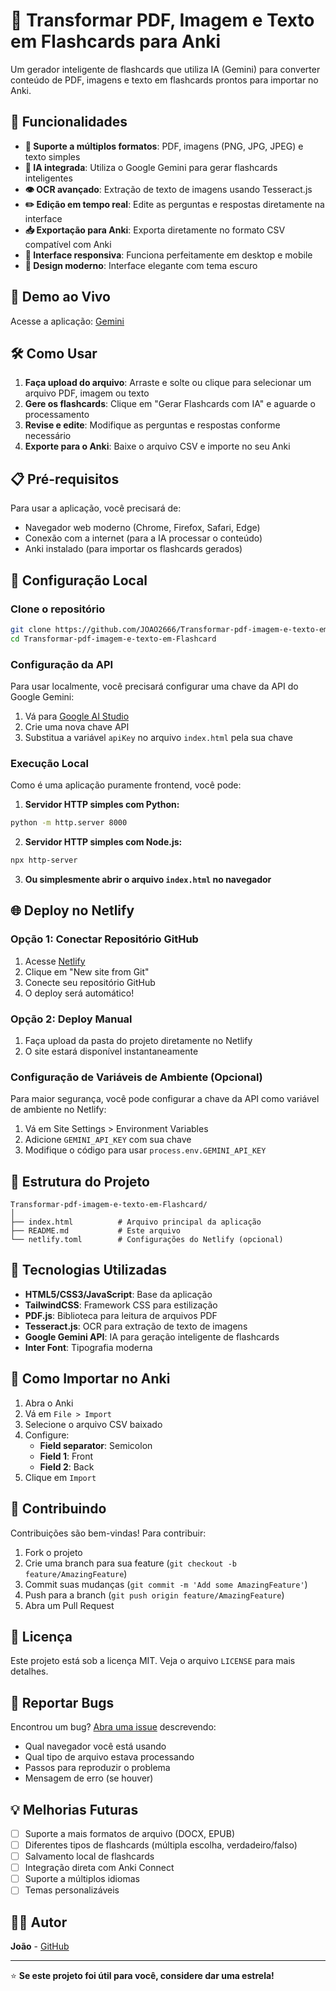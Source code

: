 # 🧠 Transformar PDF, Imagem e Texto em Flashcards para Anki

Um gerador inteligente de flashcards que utiliza IA (Gemini) para converter conteúdo de PDF, imagens e texto em flashcards prontos para importar no Anki.

## 🌟 Funcionalidades

- **📄 Suporte a múltiplos formatos**: PDF, imagens (PNG, JPG, JPEG) e texto simples
- **🤖 IA integrada**: Utiliza o Google Gemini para gerar flashcards inteligentes
- **👁️ OCR avançado**: Extração de texto de imagens usando Tesseract.js
- **✏️ Edição em tempo real**: Edite as perguntas e respostas diretamente na interface
- **📥 Exportação para Anki**: Exporta diretamente no formato CSV compatível com Anki
- **📱 Interface responsiva**: Funciona perfeitamente em desktop e mobile
- **🎨 Design moderno**: Interface elegante com tema escuro

## 🚀 Demo ao Vivo

Acesse a aplicação: [Gemini](https://g.co/gemini/share/470ccae87ebd)

## 🛠️ Como Usar

1. **Faça upload do arquivo**: Arraste e solte ou clique para selecionar um arquivo PDF, imagem ou texto
2. **Gere os flashcards**: Clique em "Gerar Flashcards com IA" e aguarde o processamento
3. **Revise e edite**: Modifique as perguntas e respostas conforme necessário
4. **Exporte para o Anki**: Baixe o arquivo CSV e importe no seu Anki

## 📋 Pré-requisitos

Para usar a aplicação, você precisará de:

- Navegador web moderno (Chrome, Firefox, Safari, Edge)
- Conexão com a internet (para a IA processar o conteúdo)
- Anki instalado (para importar os flashcards gerados)

## 🔧 Configuração Local

### Clone o repositório
```bash
git clone https://github.com/JOAO2666/Transformar-pdf-imagem-e-texto-em-Flashcard.git
cd Transformar-pdf-imagem-e-texto-em-Flashcard
```

### Configuração da API
Para usar localmente, você precisará configurar uma chave da API do Google Gemini:

1. Vá para [Google AI Studio](https://makersuite.google.com/app/apikey)
2. Crie uma nova chave API
3. Substitua a variável `apiKey` no arquivo `index.html` pela sua chave

### Execução Local
Como é uma aplicação puramente frontend, você pode:

1. **Servidor HTTP simples com Python:**
```bash
python -m http.server 8000
```

2. **Servidor HTTP simples com Node.js:**
```bash
npx http-server
```

3. **Ou simplesmente abrir o arquivo `index.html` no navegador**

## 🌐 Deploy no Netlify

### Opção 1: Conectar Repositório GitHub
1. Acesse [Netlify](https://netlify.com)
2. Clique em "New site from Git"
3. Conecte seu repositório GitHub
4. O deploy será automático!

### Opção 2: Deploy Manual
1. Faça upload da pasta do projeto diretamente no Netlify
2. O site estará disponível instantaneamente

### Configuração de Variáveis de Ambiente (Opcional)
Para maior segurança, você pode configurar a chave da API como variável de ambiente no Netlify:

1. Vá em Site Settings > Environment Variables
2. Adicione `GEMINI_API_KEY` com sua chave
3. Modifique o código para usar `process.env.GEMINI_API_KEY`

## 📁 Estrutura do Projeto

```
Transformar-pdf-imagem-e-texto-em-Flashcard/
│
├── index.html          # Arquivo principal da aplicação
├── README.md           # Este arquivo
└── netlify.toml        # Configurações do Netlify (opcional)
```

## 🔗 Tecnologias Utilizadas

- **HTML5/CSS3/JavaScript**: Base da aplicação
- **TailwindCSS**: Framework CSS para estilização
- **PDF.js**: Biblioteca para leitura de arquivos PDF
- **Tesseract.js**: OCR para extração de texto de imagens
- **Google Gemini API**: IA para geração inteligente de flashcards
- **Inter Font**: Tipografia moderna

## 📖 Como Importar no Anki

1. Abra o Anki
2. Vá em `File > Import`
3. Selecione o arquivo CSV baixado
4. Configure:
   - **Field separator**: Semicolon
   - **Field 1**: Front
   - **Field 2**: Back
5. Clique em `Import`

## 🤝 Contribuindo

Contribuições são bem-vindas! Para contribuir:

1. Fork o projeto
2. Crie uma branch para sua feature (`git checkout -b feature/AmazingFeature`)
3. Commit suas mudanças (`git commit -m 'Add some AmazingFeature'`)
4. Push para a branch (`git push origin feature/AmazingFeature`)
5. Abra um Pull Request

## 📝 Licença

Este projeto está sob a licença MIT. Veja o arquivo `LICENSE` para mais detalhes.

## 🐛 Reportar Bugs

Encontrou um bug? [Abra uma issue](https://github.com/JOAO2666/Transformar-pdf-imagem-e-texto-em-Flashcard/issues) descrevendo:

- Qual navegador você está usando
- Qual tipo de arquivo estava processando
- Passos para reproduzir o problema
- Mensagem de erro (se houver)

## 💡 Melhorias Futuras

- [ ] Suporte a mais formatos de arquivo (DOCX, EPUB)
- [ ] Diferentes tipos de flashcards (múltipla escolha, verdadeiro/falso)
- [ ] Salvamento local de flashcards
- [ ] Integração direta com Anki Connect
- [ ] Suporte a múltiplos idiomas
- [ ] Temas personalizáveis

## 👨‍💻 Autor

**João** - [GitHub](https://github.com/JOAO2666)

---

⭐ **Se este projeto foi útil para você, considere dar uma estrela!** 
